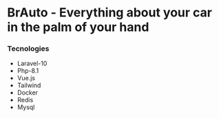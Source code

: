 
# BrAuto - Everything about your car in the palm of your hand


### Tecnologies
- Laravel-10
- Php-8.1
- Vue.js
- Tailwind
- Docker
- Redis
- Mysql